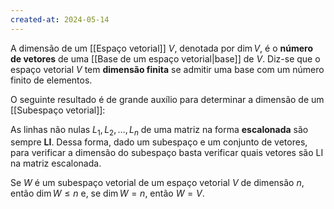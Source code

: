 ```yaml
---
created-at: 2024-05-14
---
```


A dimensão de um [[Espaço vetorial]] $V$, denotada por $\dim V$, é o **número de vetores** de uma [[Base de um espaço vetorial|base]] de $V$. Diz-se que o espaço vetorial $V$ tem **dimensão finita** se admitir uma base com um número finito de elementos.

O seguinte resultado é de grande auxílio para determinar a dimensão de um [[Subespaço vetorial]]:

As linhas não nulas $L_1, L_2, \dots, L_n$ de uma matriz na forma **escalonada** são sempre **LI**. Dessa forma, dado um subespaço e um conjunto de vetores, para verificar a dimensão do subespaço basta verificar quais vetores são LI na matriz escalonada.

Se $W$ é um subespaço vetorial de um espaço vetorial $V$ de dimensão $n$, então $\dim W \leq n$ e, se $\dim W = n$, então $W = V$.